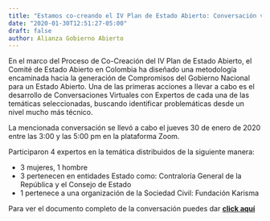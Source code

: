 ```yaml
---
title: "Estamos co-creando el IV Plan de Estado Abierto: Conversación virtual con expertos en Estado Abierto"
date: "2020-01-30T12:51:27-05:00"
draft: false
author: Alianza Gobierno Abierto
---
```


En el marco del Proceso de Co-Creación del IV Plan de Estado Abierto, el Comité de Estado Abierto en Colombia ha diseñado una metodología encaminada hacia la generación de Compromisos del Gobierno Nacional para un Estado Abierto. Una de las primeras acciones a llevar a cabo es el desarrollo de Conversaciones Virtuales con Expertos de cada una de las temáticas seleccionadas, buscando identificar problemáticas desde un nivel mucho más técnico.

La mencionada conversación se llevó a cabo el jueves 30 de enero de 2020 entre las 3:00 y las 5:00 pm en la plataforma Zoom.

Participaron 4 expertos en la temática distribuidos de la siguiente manera:

- 3 mujeres, 1 hombre
- 3 pertenecen en entidades Estado como: Contraloría General de la República y el Consejo de Estado
- 1 pertenece a una organización de la Sociedad Civil: Fundación Karisma

Para ver el documento completo de la conversación puedes dar [**click aquí**](/documents/conversacion-expertos-estado-abierto.pdf)
